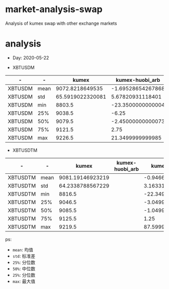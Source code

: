 # market-analysis-swap
Analysis of kumex swap with other exchange markets
# analysis
* Day: 2020-05-22

- XBTUSDM

-|-|kumex|kumex-huobi_arb|kumex-okex_arb
---|---|---|---|---
XBTUSDM | mean | 9072.8218649535 | -1.69528654267868 | -2.34001080583094
XBTUSDM | std | 65.5919022320081 | 5.67820931118401 | 5.73844456929301
XBTUSDM | min | 8803.5 | -23.3500000000004 | -22
XBTUSDM | 25% | 9038.5 | -6.25 | -7.15000000000146
XBTUSDM | 50% | 9079.5 | -2.45000000000073 | -3.65000000000145
XBTUSDM | 75% | 9121.5 | 2.75 | 2.65000000000145
XBTUSDM | max | 9226.5 | 21.3499999999985 | 18.6000000000004


- XBTUSDTM

-|-|kumex|kumex-huobi_arb|kumex-okex_arb
---|---|---|---|---
XBTUSDTM | mean | 9081.19146923219 |  | -0.946617105342828
XBTUSDTM | std | 64.2338788567229 |  | 3.16331068181794
XBTUSDTM | min | 8816.5 |  | -22.3499999999985
XBTUSDTM | 25% | 9046.5 |  | -3.04999999999927
XBTUSDTM | 50% | 9085.5 |  | -1.04999999999927
XBTUSDTM | 75% | 9125.5 |  | 1.25
XBTUSDTM | max | 9219.5 |  | 87.5999999999985


ps: 
- `mean`: 均值
- `std`: 标准差
- `25%`: 分位数
- `50%`: 中位数
- `25%`: 分位数
- `max`: 最大值